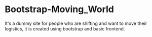 # Bootstrap-Moving_World
It's a dummy site for  people who are shifting and want to move their logistics, it is created using bootstrap and basic frontend.
